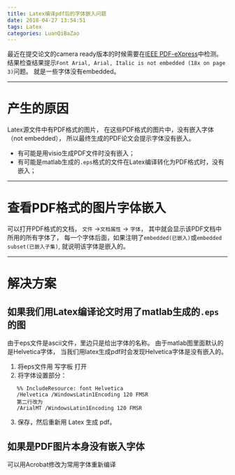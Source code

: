 ```yaml
---
title: Latex编译pdf后的字体嵌入问题
date: 2018-04-27 13:54:51
tags: Latex
categories: LuanQiBaZao
---
```



最近在提交论文的camera ready版本的时候需要在[IEEE PDF-eXpress]中检测。
结果检查结果提示`Font Arial, Arial, Italic is not embedded (18x on page 3)`问题。
就是一些字体没有embedded。

<!-- more -->

---

# 产生的原因
Latex源文件中有PDF格式的图片，
在这些PDF格式的图片中，没有嵌入字体（not embedded），
所以最终生成的PDF论文会提示字体没有嵌入。

- 有可能是用visio生成PDF文件时没有嵌入；
- 有可能是matlab生成的`.eps`格式的文件在Latex编译转化为PDF格式时，没有嵌入；

---

# 查看PDF格式的图片字体嵌入
可以打开PDF格式的文档，
`文件` ->`文档属性` -> `字体`，
其中就会显示该PDF文档中所用的所有字体了，
每一个字体后面，如果注明了`embedded(已嵌入)`或`embedded subset(已嵌入子集)`,
就说明该字体是嵌入的。

---

# 解决方案
## 如果我们用Latex编译论文时用了matlab生成的`.eps`的图
 由于eps文件是ascii文件，里边只是给出字体的名称。
 由于matlab图里面默认的是Helvetica字体，
 当我们用latex生成pdf时会发现Helvetica字体是没有嵌入的。
 
 1. 将eps文件用 写字板 打开
 2. 将字体设置部分：
 ```
    %% IncludeResource: font Helvetica
    /Helvetica /WindowsLatin1Encoding 120 FMSR
    第二行改为
    /ArialMT /WindowsLatin1Encoding 120 FMSR
 ```
 3. 保存，然后重新用 Latex 生成 pdf。 
 
## 如果是PDF图片本身没有嵌入字体
 可以用Acrobat修改为常用字体重新编译
 

[IEEE PDF-eXpress]: https://www.pdf-express.org/